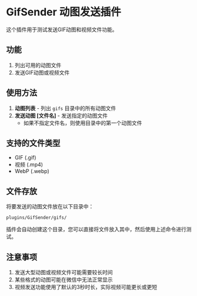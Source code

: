 # GifSender 动图发送插件

这个插件用于测试发送GIF动图和视频文件功能。

## 功能

1. 列出可用的动图文件
2. 发送GIF动图或视频文件

## 使用方法

1. **动图列表** - 列出 `gifs` 目录中的所有动图文件
2. **发送动图 [文件名]** - 发送指定的动图文件
   - 如果不指定文件名，则使用目录中的第一个动图文件

## 支持的文件类型

- GIF (.gif)
- 视频 (.mp4)
- WebP (.webp)

## 文件存放

将要发送的动图文件放在以下目录中：
```
plugins/GifSender/gifs/
```

插件会自动创建这个目录，您可以直接将文件放入其中，然后使用上述命令进行测试。

## 注意事项

1. 发送大型动图或视频文件可能需要较长时间
2. 某些格式的动图可能在微信中无法正常显示
3. 视频发送功能使用了默认的3秒时长，实际视频可能更长或更短
